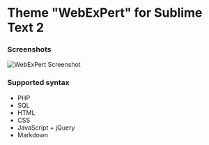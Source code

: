 # Theme "WebExPert" for Sublime Text 2

### Screenshots
![WebExPert Screenshot](http://clip2net.com/clip/m31506/1351762342-clip-132kb.png)

### Supported syntax

- PHP
- SQL
- HTML
- CSS
- JavaScript + jQuery
- Markdown

